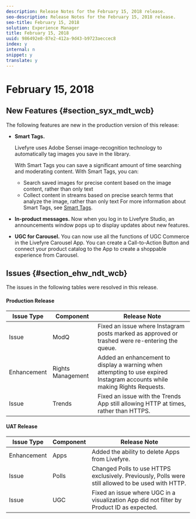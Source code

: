 ```yaml
---
description: Release Notes for the February 15, 2018 release.
seo-description: Release Notes for the February 15, 2018 release.
seo-title: February 15, 2018
solution: Experience Manager
title: February 15, 2018
uuid: 986492e8-87e2-412a-9d43-b9723aeccec8
index: y
internal: n
snippet: y
translate: y
---
```


# February 15, 2018


## New Features {#section_syx_mdt_wcb}

The following features are new in the production version of this release:

* **Smart Tags.**

  Livefyre uses Adobe Sensei image-recognition technology to automatically tag images you save in the library.

  With Smart Tags you can save a significant amount of time searching and moderating content. With Smart Tags, you can: 

    * Search saved images for precise content based on the image content, rather than only text
    * Collect content in streams based on precise search terms that analyze the image, rather than only text
  For more information about Smart Tags, see [ Smart Tags](../c_smart_tags.md#c_smart_tags).

* **In-product messages.** Now when you log in to Livefyre Studio, an announcements window pops up to display updates about new features.
* **UGC for Carousel.** You can now use all the functions of UGC Commerce in the Livefyre Carousel App. You can create a Call-to-Action Button and connect your product catalog to the App to create a shoppable experience from Carousel.

## Issues {#section_ehw_ndt_wcb}

The issues in the following tables were resolved in this release.

#### Production Release
|  **Issue Type** | **Component** | **Release Note** |
|---|---|---|
|  Issue | ModQ | Fixed an issue where Instagram posts marked as approved or trashed were re-entering the queue. |
|  Enhancement | Rights Management | Added an enhancement to display a warning when attempting to use expired Instagram accounts while making Rights Requests. |
|  Issue | Trends | Fixed an issue with the Trends App still allowing HTTP at times, rather than HTTPS. |


#### UAT Release
|  **Issue Type** | **Component** | **Release Note** |
|---|---|---|
|  Enhancement | Apps | Added the ability to delete Apps from Livefyre. |
|  Issue | Polls | Changed Polls to use HTTPS exclusively. Previously, Polls were still allowed to be used with HTTP. |
|  Issue | UGC | Fixed an issue where UGC in a visualization App did not filter by Product ID as expected. |

